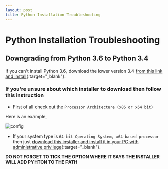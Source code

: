 ```yaml
---
layout: post
title: Python Installation Troubleshooting
---
```


# Python Installation Troubleshooting


## Downgrading from Python 3.6 to Python 3.4

If you can't install Python 3.6, download the lower version 3.4 [from this link and install](https://www.python.org/downloads/release/python-340/){:target="_blank"}.

### If you're unsure about which installer to download then follow this instruction

* First of all check out the `Processor Architecture (x86 or x64 bit)`

Here is an example, 

![config](http://i.imgur.com/4M77IAq.png)


* If your system type is `64-bit Operating System, x64-based processor` then just [download this installer and install it in your PC with administrative privilege](https://www.python.org/ftp/python/3.4.0/python-3.4.0.amd64.msi){:target="_blank"}.

**DO NOT FORGET TO TICK THE OPTION WHERE IT SAYS THE INSTALLER WILL ADD PYHTON TO THE PATH**



